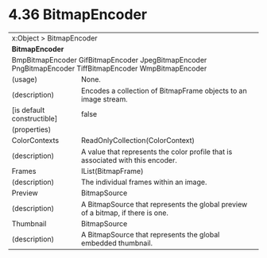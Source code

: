 <html dir="LTR" xmlns:mshelp="http://msdn.microsoft.com/mshelp" xmlns:ddue="http://ddue.schemas.microsoft.com/authoring/2003/5" xmlns:xlink="http://www.w3.org/1999/xlink" xmlns:tool="http://www.microsoft.com/tooltip">

<body>
 <input type="hidden" id="userDataCache" class="userDataStyle">
 <input type="hidden" id="hiddenScrollOffset">
 <img id="dropDownImage" style="display:none; height:0; width:0;" src="../local/drpdown.gif">
 <img id="dropDownHoverImage" style="display:none; height:0; width:0;" src="../local/drpdown_orange.gif">
 <img id="collapseImage" style="display:none; height:0; width:0;" src="../local/collapse.gif">
 <img id="expandImage" style="display:none; height:0; width:0;" src="../local/exp.gif">
 <img id="collapseAllImage" style="display:none; height:0; width:0;" src="../local/collall.gif">
 <img id="expandAllImage" style="display:none; height:0; width:0;" src="../local/expall.gif">
 <img id="copyImage" style="display:none; height:0; width:0;" src="../local/copycode.gif">
 <img id="copyHoverImage" style="display:none; height:0; width:0;" src="../local/copycodeHighlight.gif">
 <div id="header"><h1 class="heading">4.36 BitmapEncoder</h1></div>

 <div id="mainSection">
 <div id="mainBody">
 <div id="allHistory" class="saveHistory" onsave="saveAll()" onload="loadAll()"></div>
 <p xmlns:wsd="http://wsdev.schemas.microsoft.com/authoring/2008/2" xmlns:msxsl="urn:schemas-microsoft-com:xslt" xmlns:script="urn:script" xmlns:build="urn:build">
 </p>
 <div id="sectionSection0" class="section" name="collapseableSection">
 <content xmlns="http://ddue.schemas.microsoft.com/authoring/2003/5" xmlns:wsd="http://wsdev.schemas.microsoft.com/authoring/2008/2" xmlns:msxsl="urn:schemas-microsoft-com:xslt" xmlns:script="urn:script" xmlns:build="urn:build">
 </content>
 </div>
 <div id="sectionSection1" class="section" name="collapseableSection">
 <content xmlns="http://ddue.schemas.microsoft.com/authoring/2003/5" xmlns:wsd="http://wsdev.schemas.microsoft.com/authoring/2008/2" xmlns:msxsl="urn:schemas-microsoft-com:xslt" xmlns:script="urn:script" xmlns:build="urn:build">
 <table class="ProtocolAuthoredTable" xmlns="">
 <tr><td colspan="2">
<mshelp:link keywords="86913f34-aa06-4c94-9f09-83936a822fd8" tabindex="0">x:Object</mshelp:link> &gt; <mshelp:link keywords="1bf38faa-ae32-4b3d-8f78-4e87e3ec19db" tabindex="0">BitmapEncoder</mshelp:link> </td>
 </tr>
 <tr><td colspan="2">
 <b>
BitmapEncoder </b>
 </td>
 </tr>
 <tr><td colspan="2">
<mshelp:link keywords="c0df3304-a54c-4857-a366-e1ec89206062" tabindex="0">BmpBitmapEncoder</mshelp:link> <mshelp:link keywords="2bcaa1bd-d0a7-4919-9262-e35e888d12f2" tabindex="0">GifBitmapEncoder</mshelp:link> <mshelp:link keywords="40b1854b-ec77-4f7a-a2df-369793c767b9" tabindex="0">JpegBitmapEncoder</mshelp:link> <mshelp:link keywords="1429b7df-3f21-4147-be61-ba18754f5e9d" tabindex="0">PngBitmapEncoder</mshelp:link> <mshelp:link keywords="aae87be4-2332-4421-b4c1-f3b582740d1a" tabindex="0">TiffBitmapEncoder</mshelp:link> <mshelp:link keywords="b8ec2b6c-2345-437a-b663-7f1493f6d78e" tabindex="0">WmpBitmapEncoder</mshelp:link> </td>
 </tr>
 <tr><td><div class="indent0">(usage)</div></td>
 <td>None. </td>
 </tr>
 <tr><td><div class="indent0">(description)</div></td>
 <td>Encodes a collection of BitmapFrame objects to an image stream. </td>
 </tr>
 <tr><td><div class="indent0">[is default constructible]</div></td>
 <td>false </td>
 </tr>
 <tr><td><div class="indent0">(properties)</div></td>
 <td> </td>
 </tr>
 <tr><td><div class="indent2">ColorContexts</div></td>
 <td><mshelp:link keywords="62ce75d0-a8ea-446f-9ba2-2e720a2ee839" tabindex="0">ReadOnlyCollection</mshelp:link>(<mshelp:link keywords="0c06b74c-045d-4043-adb4-150de026488c" tabindex="0">ColorContext</mshelp:link>) </td>
 </tr>
 <tr><td><div class="indent4">(description)</div></td>
 <td>A value that represents the color profile that is associated with this encoder. </td>
 </tr>
 <tr><td><div class="indent2">Frames</div></td>
 <td><mshelp:link keywords="4ff82cde-9315-42fd-9cf4-8e50e7d83c3d" tabindex="0">IList</mshelp:link>(<mshelp:link keywords="8b2c696c-8cf8-4eb1-8ce6-f42884ed3ecd" tabindex="0">BitmapFrame</mshelp:link>) </td>
 </tr>
 <tr><td><div class="indent4">(description)</div></td>
 <td>The individual frames within an image. </td>
 </tr>
 <tr><td><div class="indent2">Preview</div></td>
 <td><mshelp:link keywords="8e5c3ab2-b340-4f22-9778-cbcdf6b1f1a8" tabindex="0">BitmapSource</mshelp:link> </td>
 </tr>
 <tr><td><div class="indent4">(description)</div></td>
 <td>A BitmapSource that represents the global preview of a bitmap, if there is one. </td>
 </tr>
 <tr><td><div class="indent2">Thumbnail</div></td>
 <td><mshelp:link keywords="8e5c3ab2-b340-4f22-9778-cbcdf6b1f1a8" tabindex="0">BitmapSource</mshelp:link> </td>
 </tr>
 <tr><td><div class="indent4">(description)</div></td>
 <td>A BitmapSource that represents the global embedded thumbnail. </td>
 </tr>
</table>
 </content>
 </div>
 <!--[if gte IE 5]>
 <tool:tip element="languageFilterToolTip" avoidmouse="false"/>
 <![endif]-->
 </div>
 <a name="feedback"></a><span></span>
 </div>
</body></html>

